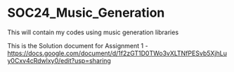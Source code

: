 # SOC24_Music_Generation
This will contain my codes using music generation libraries

This is the Solution document for Assignment 1 - https://docs.google.com/document/d/1f2zGT1D0TWo3vXLTNfPESvb5XjhLuy0Cxv4cRdwlxy0/edit?usp=sharing
